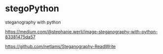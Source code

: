 # stegoPython
steganography with python

https://medium.com/@stephanie.werli/image-steganography-with-python-83381475da57

https://github.com/netlams/Steganography-ReadWrite
